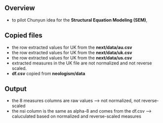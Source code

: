 ## Overview
 - to pilot Chunyun idea for the **Structural Equation Modeling (SEM)**,


 ## Copied files 
 - the row extracted values for UK from the **next/data/au.csv**
 - the row extracted values for UK from the **next/data/uk.csv**
 - the row extracted values for UK from the **next/data/us.csv**
 - extracted measures in the UK file are not normalized and not reverse scaled.
 - **df.csv** copied from **neologism/data**

 ## Output
 - the 8 measures columns are raw values --> not normalized, not reverse-scaled
 - the nsi column is the same as alpha-8 and comes from the df.csv --> caluculated based on normalized and reverse-scaled measures
